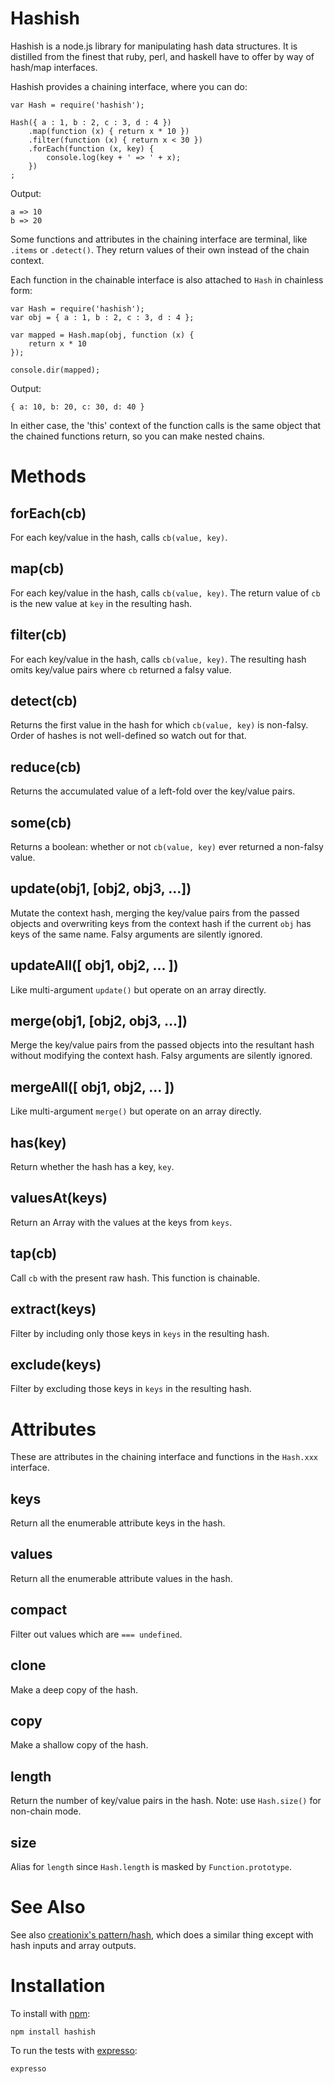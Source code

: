 Hashish
=======

Hashish is a node.js library for manipulating hash data structures.
It is distilled from the finest that ruby, perl, and haskell have to offer by
way of hash/map interfaces.

Hashish provides a chaining interface, where you can do:

    var Hash = require('hashish');
    
    Hash({ a : 1, b : 2, c : 3, d : 4 })
        .map(function (x) { return x * 10 })
        .filter(function (x) { return x < 30 })
        .forEach(function (x, key) {
            console.log(key + ' => ' + x);
        })
    ;
    
Output:

    a => 10
    b => 20

Some functions and attributes in the chaining interface are terminal, like
`.items` or `.detect()`. They return values of their own instead of the chain
context.

Each function in the chainable interface is also attached to `Hash` in chainless
form:

    var Hash = require('hashish');
    var obj = { a : 1, b : 2, c : 3, d : 4 };
    
    var mapped = Hash.map(obj, function (x) {
        return x * 10
    });
    
    console.dir(mapped);

Output:

    { a: 10, b: 20, c: 30, d: 40 }

In either case, the 'this' context of the function calls is the same object that
the chained functions return, so you can make nested chains.

Methods
=======

forEach(cb)
-----------

For each key/value in the hash, calls `cb(value, key)`.

map(cb)
-------

For each key/value in the hash, calls `cb(value, key)`.
The return value of `cb` is the new value at `key` in the resulting hash.

filter(cb)
----------

For each key/value in the hash, calls `cb(value, key)`.
The resulting hash omits key/value pairs where `cb` returned a falsy value.

detect(cb)
----------

Returns the first value in the hash for which `cb(value, key)` is non-falsy.
Order of hashes is not well-defined so watch out for that.

reduce(cb)
----------

Returns the accumulated value of a left-fold over the key/value pairs.

some(cb)
--------

Returns a boolean: whether or not `cb(value, key)` ever returned a non-falsy
value.

update(obj1, [obj2, obj3, ...])
-----------

Mutate the context hash, merging the key/value pairs from the passed objects
and overwriting keys from the context hash if the current `obj` has keys of
the same name. Falsy arguments are silently ignored.

updateAll([ obj1, obj2, ... ])
------------------------------

Like multi-argument `update()` but operate on an array directly.

merge(obj1, [obj2, obj3, ...])
----------

Merge the key/value pairs from the passed objects into the resultant hash
without modifying the context hash. Falsy arguments are silently ignored.

mergeAll([ obj1, obj2, ... ])
------------------------------

Like multi-argument `merge()` but operate on an array directly.

has(key)
--------

Return whether the hash has a key, `key`.

valuesAt(keys)
--------------

Return an Array with the values at the keys from `keys`.

tap(cb)
-------

Call `cb` with the present raw hash.
This function is chainable.

extract(keys)
-------------

Filter by including only those keys in `keys` in the resulting hash.

exclude(keys)
-------------

Filter by excluding those keys in `keys` in the resulting hash.

Attributes
==========

These are attributes in the chaining interface and functions in the `Hash.xxx`
interface.

keys
----

Return all the enumerable attribute keys in the hash.

values
------

Return all the enumerable attribute values in the hash.

compact
-------

Filter out values which are `=== undefined`.

clone
-----

Make a deep copy of the hash.

copy
----

Make a shallow copy of the hash.

length
------

Return the number of key/value pairs in the hash.
Note: use `Hash.size()` for non-chain mode.

size
----

Alias for `length` since `Hash.length` is masked by `Function.prototype`.

See Also
========

See also [creationix's pattern/hash](http://github.com/creationix/pattern),
which does a similar thing except with hash inputs and array outputs.

Installation
============

To install with [npm](http://github.com/isaacs/npm):
 
    npm install hashish

To run the tests with [expresso](http://github.com/visionmedia/expresso):

    expresso
